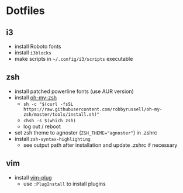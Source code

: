 # Dotfiles
## i3 
- install Roboto fonts
- install `i3blocks`
- make scripts in `~/.config/i3/scripts` executable

## zsh
- install patched powerline fonts (use AUR version)
- install [oh-my-zsh](https://github.com/ohmyzsh/ohmyzsh)
  - `sh -c "$(curl -fsSL https://raw.githubusercontent.com/robbyrussell/oh-my-zsh/master/tools/install.sh)"`
  - `chsh -s $(which zsh)`
  - log out / reboot
- set zsh theme to agnoster (`ZSH_THEME="agnoster"`) in .zshrc
- install `zsh-syntax-highlighting`
  - see output path after installation and update .zshrc if necessary

## vim
- install [vim-plug](https://github.com/junegunn/vim-plug)
  - use `:PlugInstall` to install plugins
